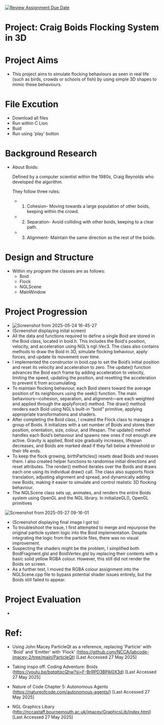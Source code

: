 [![Review Assignment Due Date](https://classroom.github.com/assets/deadline-readme-button-22041afd0340ce965d47ae6ef1cefeee28c7c493a6346c4f15d667ab976d596c.svg)](https://classroom.github.com/a/hhQzWvz6)


# Project: Craig Boids Flocking System in 3D

# Project Aims
- This project aims to simulate flocking behaviours as seen in real life (such as birds, crowds or schools of fish) by using simple 3D shapes to mimic these behaviours.

# File Excution
- Download all files
- Run within C Lion
- Buid
- Run using 'play' button

# Background Research
- About Boids:

  Defined by a computer scientist within the 1980s, Craig Reynolds who developed the algorithm.

    They follow three rules:
     - 1) Cohesion- Moving towards a large population of other boids, keeping within the crowd.
     - 2) Separation- Avoid colliding with other boids, keeping to a clear path.
     - 3) Alignment- Maintain the same direction as the rest of the boids.


# Design and Structure
  - Within my program the classes are as follows:
    - Boid
    - Flock
    - NGLScene
    - MainWindow


# Project Progression
- ![Screenshot from 2025-05-24 16-45-27](https://github.com/user-attachments/assets/5e9e954f-ad1d-4047-b10c-9401d521bdbd)
- (Screenshot displaying inital screen)
- All the data and functions required to define a single Boid are stored in the Boid class, located in boid.h. This includes the Boid's position, velocity, and acceleration using NGL’s ngl::Vec3. The class also contains methods to draw the Boid in 3D, simulate flocking behaviour, apply forces, and update its movement over time.
- I implemented the constructor in boid.cpp to set the Boid’s initial position and reset its velocity and acceleration to zero. The update() function advances the Boid each frame by adding acceleration to velocity, limiting the speed, updating the position, and resetting the acceleration to prevent it from accumulating.
- To maintain flocking behaviour, each Boid steers toward the average position of its neighbours using the seek() function. The main behaviours—cohesion, separation, and alignment—are each weighted and applied through the applyForce() method. The draw() method renders each Boid using NGL’s built-in "boid" primitive, applying appropriate transformations and shaders.
- After completing the Boid class, I created the Flock class to manage a group of Boids. It initializes with a set number of Boids and stores their position, orientation, size, colour, and lifespan. The update() method handles each Boid’s behaviour and spawns new ones if not enough are active. Gravity is applied, Boid size gradually increases, lifespan decreases, and Boids are marked dead if they fall below a threshold or their life ends.
- To keep the flock growing, birthParticles() resets dead Boids and reuses them. I also created helper functions to randomise initial directions and reset attributes. The render() method iterates over the Boids and draws each one using its individual draw() call. The class also supports flock translation, adjusting alignment and spread, and dynamically adding new Boids, making it easier to simulate and control realistic 3D flocking behaviour.
- The NGLScene class sets up, animates, and renders the entire Boids system using OpenGL and the NGL library. In initializeGL(), OpenGL primitives

![Screenshot from 2025-05-27 09-16-01](https://github.com/user-attachments/assets/b344e2c8-b5ed-4972-91ec-4db19fa12315)
- (Screenshot displaying final image I got to)
- To troubleshoot the issue, I first attempted to merge and repurpose the original particle system logic into the Boid implementation. Despite integrating the logic from the particle files, there was no visual improvement.
- Suspecting the shaders might be the problem, I simplified both BoidFragment.glsl and BoidVertex.glsl by replacing their contents with a basic solid yellow RGBA colour. However, this still did not render the Boids on screen.
- As a further test, I moved the RGBA colour assignment into the NGLScene.cpp file to bypass potential shader issues entirely, but the Boids still failed to appear.

# Project Evaluation
- 

# Ref:
- Using John Macey ParticleQt as a reference, replacing 'Particle' with 'Boid' and 'Emitter' with 'Flock' (https://github.com/NCCA/labcode-jmacey-2/tree/main/ParticleQt) [Last Accessed 27 May 2025]

- Taking inspo off: Coding Adventure: Boids (https://youtu.be/bqtqltqcQhw?si=F-BrRPD3BPAI0X3d) [Last Accessed 27 May 2025]

- Nature of Code Chapter 5: Autonomous Agents (https://natureofcode.com/autonomous-agents/) [Last Accessed 27 May 2025]

- NGL Graphics Libary (http://nccastaff.bournemouth.ac.uk/jmacey/GraphicsLib/index.html) [Last Accessed 27 May 2025]

